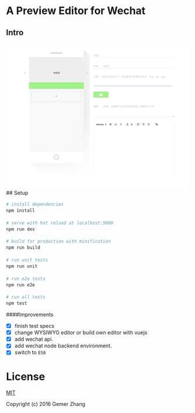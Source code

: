 # A Preview Editor for Wechat

##  Intro
 <img src="https://github.com/Gemerz/vue-wechat-editor/blob/master/static/preview.png"/>
##  Setup

``` bash
# install dependencies
npm install

# serve with hot reload at localhost:5000
npm run dev

# build for production with minification
npm run build

# run unit tests
npm run unit

# run e2e tests
npm run e2e

# run all tests
npm test
```
####Improvements
- [x] finish test specs
- [x] change WYSIWYG editor or build own editor with vuejs
- [x] add wechat api.
- [x] add wechat node backend environment.
- [x] switch to `ES6`

# License
[MIT](http://opensource.org/licenses/MIT)

Copyright (c) 2016 Gemer Zhang
